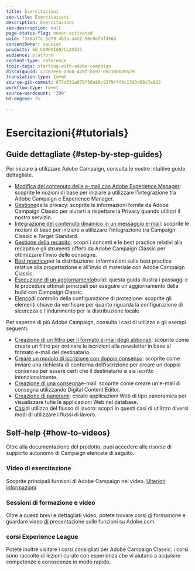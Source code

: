 ```yaml
---
title: Esercitazioni
seo-title: Esercitazioni
description: Esercitazioni
seo-description: null
page-status-flag: never-activated
uuid: f335a7fc-5d79-4b3a-a422-98c9ef4f4562
contentOwner: sauviat
products: SG_CAMPAIGN/CLASSIC
audience: platform
content-type: reference
topic-tags: starting-with-adobe-campaign
discoiquuid: c7c67ee5-ad60-420f-b597-08c388049529
translation-type: tm+mt
source-git-commit: 677d631a075f50a80c9379fff0c17d3d06c7e803
workflow-type: tm+mt
source-wordcount: '399'
ht-degree: 7%

---
```



# Esercitazioni{#tutorials}

## Guide dettagliate {#step-by-step-guides}

Per iniziare a utilizzare  Adobe Campaign, consulta le nostre intuitive guide dettagliate.

* [Modifica del contenuto delle e-mail con Adobe Experience Manager](https://helpx.adobe.com/campaign/kb/acc-aem.html): scoprite le nozioni di base per iniziare a utilizzare l&#39;integrazione tra  Adobe Campaign e  Experience Manager.
* [Gestione](https://helpx.adobe.com/it/campaign/kb/acc-privacy.html)della privacy: scoprite le informazioni fornite da Adobe Campaign Classic per aiutarti a rispettare la Privacy quando utilizzi il nostro servizio.
* [Integrazione del contenuto dinamico in un messaggio e-mail](https://docs.adobe.com/content/help/en/campaign-classic/using/integrating-with-adobe-experience-cloud/adobe-target/inserting-a-dynamic-image.html): scoprite le nozioni di base per iniziare a utilizzare l&#39;integrazione tra Campaign Classic e Target Standard.
* [Gestione della recapito](../../delivery/using/deliverability-key-points.md): scopri i concetti e le best practice relativi alla recapito e gli strumenti offerti da Adobe Campaign Classic per ottimizzare l’invio delle consegne.
* [Best practice](../../delivery/using/delivery-best-practices.md)per la distribuzione: informazioni sulle best practice relative alla progettazione e all&#39;invio di materiale con Adobe Campaign Classic.
* [Esecuzione di un aggiornamento](https://helpx.adobe.com/it/campaign/kb/acc-build-upgrade.html)build: questa guida illustra i passaggi e le procedure ottimali principali per eseguire un aggiornamento della build con Campaign Classic.
* [Elenco](https://helpx.adobe.com/it/campaign/kb/acc-security.html)di controllo della configurazione di protezione: scoprite gli elementi chiave da verificare per quanto riguarda la configurazione di sicurezza e l&#39;indurimento per la distribuzione locale

Per saperne di più  Adobe Campaign, consulta i casi di utilizzo e gli esempi seguenti:

* [Creazione di un filtro per il formato e-mail degli abbonati](../../platform/using/use-case.md#creating-a-filter-on-the-email-format-of-subscribers): scoprite come creare un filtro per ordinare le iscrizioni alla newsletter in base al formato e-mail del destinatario.
* [Creare un modulo di iscrizione con doppio consenso](../../web/using/use-cases--web-forms.md#create-a-subscription--form-with-double-opt-in): scoprite come inviare una richiesta di conferma dell’iscrizione per creare un doppio consenso per essere certi che il destinatario si sia iscritto intenzionalmente.
* [Creazione di una consegna](../../web/using/use-case--creating-an-email-delivery.md)e-mail: scoprite come creare un&#39;e-mail di consegna utilizzando Digital Content Editor.
* [Creazione di panorami](../../web/using/use-cases--creating-overviews.md): creare applicazioni Web di tipo panoramica per visualizzare tutte le applicazioni Web nel database.
* [Casi](../../workflow/using/about-workflow-use-cases.md)di utilizzo del flusso di lavoro: scopri in questi casi di utilizzo diversi modi di utilizzare i flussi di lavoro.

## Self-help {#how-to-videos}

Oltre alla documentazione del prodotto, puoi accedere alle risorse di supporto autonomo di Campaign elencate di seguito.

### Video di esercitazione

Scoprite  principali funzioni di Adobe Campaign nel video. [Ulteriori informazioni](https://docs.adobe.com/content/help/it-IT/campaign-classic-learn/tutorials/overview.html)

### Sessioni di formazione e video

Oltre a questi brevi e dettagliati video, potete trovare corsi [di](https://learning.adobe.com/catalog.html) formazione e guardare video [di](https://www.adobe.com/training/video.html) presentazione sulle funzioni su  Adobe.com.

###  corsi Experience League

Potete inoltre visitare i corsi [](https://experienceleague.adobe.com/?lang=en#dashboard/learning) consigliati per Adobe Campaign Classic: i corsi sono raccolte di lezioni curate con esperienza che vi aiutano a acquisire competenze e conoscenze in modo rapido.
